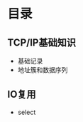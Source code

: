 # 目录
## TCP/IP基础知识
- 基础记录[](./TCPIP.md "GO")
- 地址簇和数据序列 [](./地址簇和数据序列.md "GO")

## IO复用
- select [](./iomultiplex_select.md "GO")
